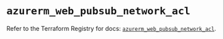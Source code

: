 # `azurerm_web_pubsub_network_acl`

Refer to the Terraform Registry for docs: [`azurerm_web_pubsub_network_acl`](https://registry.terraform.io/providers/hashicorp/azurerm/4.18.0/docs/resources/web_pubsub_network_acl).
